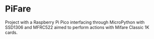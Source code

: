 # PiFare
Project with a Raspberry Pi Pico interfacing through MicroPython with SSD1306 and MFRC522 aimed to perform actions with Mifare Classic 1K cards.
